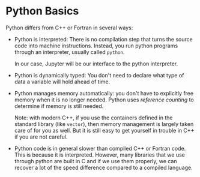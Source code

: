 Python Basics
=============

Python differs from C++ or Fortran in several ways:

* Python is interpreted: There is no compilation step that turns the source code
  into machine instructions.  Instead, you run python programs through an interpreter,
  usually called `python`.

  In our case, Jupyter will be our interface to the python interpreter.

* Python is dynamically typed: You don't need to declare what type of data a variable
  will hold ahead of time.

* Python manages memory automatically: you don't have to explicitly free memory
  when it is no longer needed.  Python uses *reference counting* to determine if
  memory is still needed.

  Note: with modern C++, if you use the containers defined in the
  standard library (like `vector`), then memory management is largely
  taken care of for you as well.  But it is still easy to get yourself
  in trouble in C++ if you are not careful.

* Python code is in general slower than compiled C++ or Fortran code.
  This is because it is interpreted.  However, many libraries that we
  use through python are built in C and if we use them properly, we
  can recover a lot of the speed difference compared to a compiled
  language.

